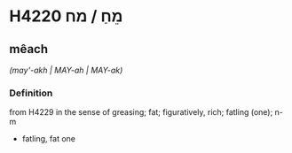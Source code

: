# H4220 מֵחַ / מח

## mêach

_(may'-akh | MAY-ah | MAY-ak)_

### Definition

from H4229 in the sense of greasing; fat; figuratively, rich; fatling (one); n-m

- fatling, fat one
